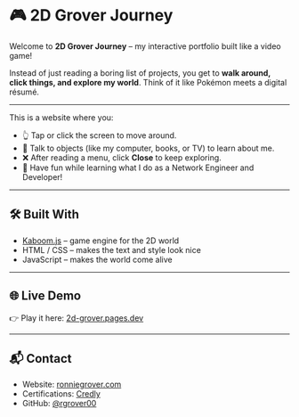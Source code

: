 # 🎮 2D Grover Journey

Welcome to **2D Grover Journey** – my interactive portfolio built like a video game!

Instead of just reading a boring list of projects, you get to **walk around, click things, and explore my world**. Think of it like Pokémon meets a digital résumé.

---

This is a website where you:

* 👆 Tap or click the screen to move around.
* 💬 Talk to objects (like my computer, books, or TV) to learn about me.
* ❌ After reading a menu, click **Close** to keep exploring.
* 🎉 Have fun while learning what I do as a Network Engineer and Developer!

---

## 🛠 Built With

* [Kaboom.js](https://kaboomjs.com/) – game engine for the 2D world
* HTML / CSS – makes the text and style look nice
* JavaScript – makes the world come alive

---


## 🌐 Live Demo

👉 Play it here: [2d-grover.pages.dev](https://2d-grover.pages.dev/)

---

## 📬 Contact

* Website: [ronniegrover.com](https://ronniegrover.com)
* Certifications: [Credly](https://www.credly.com/users/ronniegrover)
* GitHub: [@rgrover00](https://github.com/rgrover00)
